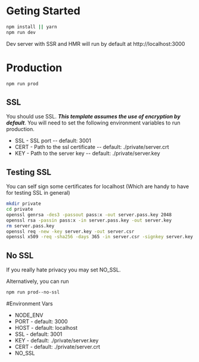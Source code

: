 # Geting Started
```bash
npm install || yarn
npm run dev
```
Dev server with SSR and HMR will run by default at http://localhost:3000

# Production
```bash
npm run prod
```

## SSL
You should use SSL. ___This template assumes the use of encryption by default___. You will need to set the following environment variables to run production.
* SSL - SSL port -- default: 3001
* CERT - Path to the ssl certificate -- default: ./private/server.crt
* KEY - Path to the server key -- default: ./private/server.key

## Testing SSL
You can self sign some certificates for localhost (Which are handy to have for testing SSL in general)
```bash
mkdir private
cd private
openssl genrsa -des3 -passout pass:x -out server.pass.key 2048
openssl rsa -passin pass:x -in server.pass.key -out server.key
rm server.pass.key
openssl req -new -key server.key -out server.csr
openssl x509 -req -sha256 -days 365 -in server.csr -signkey server.key -out server.crt
```

## No SSL
If you really hate privacy you may set NO_SSL.

Alternatively, you can run
```bash
npm run prod--no-ssl
```

#Environment Vars
* NODE_ENV
* PORT - default: 3000
* HOST - default: localhost
* SSL - default: 3001
* KEY - default: ./private/server.key
* CERT - default: ./private/server.crt
* NO_SSL
